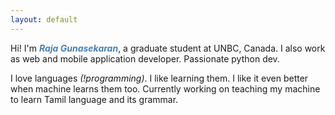 ```yaml
---
layout: default
---
```


<div class="lead pretty-links">
  Hi! I'm <b style="color:steelblue" ><i>Raja Gunasekaran</i></b>, a graduate student at UNBC, Canada. I also work as web and mobile application developer. Passionate python dev.

  I love languages <i>(!programming)</i>. I like learning them. I like it even better when machine learns them too. Currently working on teaching my machine to learn Tamil language and its grammar.

</div>
